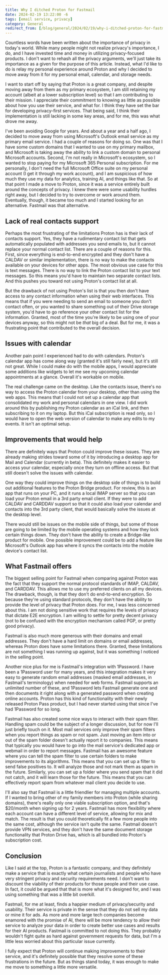 ```yaml
---
title: Why I ditched Proton for Fastmail
date: 2024-02-19 13:22:00 -6
tags: [email service, privacy]
category: General
redirect_from: [/blog/general/2024/02/19/why-i-ditched-proton-for-fastmail.html, /posts/why-i-ditched-proton-for-fastmail/]
---
```


Countless words have been written about the importance of privacy in today's world. While many people might not realize privacy's importance, I do, and I have invested time and money in utilizing privacy-focused products. I don't want to rehash all the privacy arguments, we'll just take its importance as a given for the purpose of this article. Instead, what I'd like to do is relay my personal experience around Proton and why I decided to move away from it for my personal email, calendar, and storage needs.
<!-- more -->

I want to start off by saying that Proton is a great company, and despite moving away from them as my primary ecosystem, I am still retaining my account (albeit at a lower subscription level) so that I am contributing to their mission. I appreciate their commitment to knowing as little as possible about how you use their service, and what for. I think they have set the bar for developing privacy-first services. That being said, I think their implementation is still lacking in some key areas, and for me, this was what drove me away.

I've been avoiding Google for years. And about a year and a half ago, I decided to move away from using Microsoft's Outlook email service as my primary email service. I had a couple of reasons for doing so. One was that I have some custom domains that I wanted to use on my primary mailbox, and Microsoft is taking away the ability to link a custom domain to personal Microsoft accounts. Second, I'm not really in Microsoft's ecosystem, so I wanted to stop paying for my Microsoft 365 Personal subscription. For me personally, I don't need the full Microsoft Office suite on my personal account (I get it through my work account), and I am suspicious of how much they use my data for analytics, training AI, and things like that. So at that point I made a move to Proton, since it was a service entirely built around the concepts of privacy. I knew there were some usability hurdles right away, but I decided to try to overcome or work around them. Eventually, though, it became too much and I started looking for an alternative. Fastmail was that alternative.

## Lack of real contacts support

Perhaps the most frustrating of the limitations Proton has is their lack of contacts support. Yes, they have a rudimentary contact list that gets automatically populated with addresses you send emails to, but it cannot replace your normal contact list. There are a couple of reasons for this. First, since everything is end-to-end encrypted and they don't have a CALDAV or similar implementation, there is no way to make the contacts available on your devices for other apps. The most obvious use case for this is text messages. There is no way to link the Proton contact list to your text messages. So this means you'd have to maintain two separate contact lists. And this pushes you toward not using Proton's contact list at all.

But the drawback of not using Proton's list is that you then don't have access to any contact information when using their web interfaces. This means that if you were needing to send an email to someone you don't contact often, or you wanted to share something out of their Drive storage system, you'd have to go reference your other contact list for the information. Granted, most of the time you're likely to be using one of your devices anyway, so this might not be _that_ big of a deal. But for me, it was a frustrating point that contributed to the overall decision.

## Issues with calendar

Another pain point I experienced had to do with calendars. Proton's calendar app has come along way (granted it's still fairly new), but it's still not great. While I could make do with the mobile apps, I would appreciate some additions like widgets to let me see my upcoming calendar appointments at a glance. Overall it's workable on mobile.

The real challenge came on the desktop. Like the contacts issue, there's no way to access the Proton calendar from your desktop, other than using the web apps. This means that I could not set up a calendar app that consolidated my work and personal calendars in one view. I did work around this by publishing my Proton calendar as an iCal link, and then subscribing to it on my laptop. But this iCal subscription is read only, so I would have to open the web version of calendar to make any edits to my events. It isn't an optimal setup.

## Improvements that would help

There are definitely ways that Proton could improve these issues. They are already making strides toward some of it by introducing a desktop app for Mail and Calendar (currently in beta). This definitely makes it easier to access your calendar, especially once they turn on offline access. But that still doesn't solve the issues with calendar.

One way they could improve things on the desktop side of things is to build out additional features to the Proton Bridge product. For review, this is an app that runs on your PC, and it runs a local IMAP server so that you can load your Proton email in a 3rd party email client. If they were to add CALDAV and CARDDAV support so that it could also load your calendar and contacts into the 3rd party client, that would basically solve the issues at the desktop level.

There would still be issues on the mobile side of things, but some of those are going to be limited by the mobile operating systems and how they lock certain things down. They don't have the ability to create a Bridge-like product for mobile. One possible improvement could be to add a feature like Microsoft's Outlook app has where it syncs the contacts into the mobile device's contact list.

## What Fastmail offers

The biggest selling point for Fastmail when comparing against Proton was the fact that they support the normal protocol standards of IMAP, CALDAV, and CARDDAV. This allows me to use my preferred clients on all my devices. The drawback, though, is that they don't do end-to-end encryption. So because they're using standard protocols, they don't have the ability to provide the level of privacy that Proton does. For me, I was less concerned about this. I am not doing sensitive work that requires the levels of privacy that dictate E2E encryption. I am willing to settle for pretty decent privacy (not to be confused with the encryption mechanism called PGP, or pretty good privacy).

Fastmail is also much more generous with their domains and email addresses. They don't have a hard limit on domains or email addresses, whereas Proton does have some limitations there. Granted, these limitations are not something I was running up against, but it was something I noticed in the selling point.

Another nice plus for me is Fastmail's integration with 1Password. I have been a 1Password user for many years, and this integration makes it very easy to generate random email addresses (masked email addresses, in Fastmail's terminology) when needed for web forms. Fastmail supports an unlimited number of these, and 1Password lets Fastmail generate one and then documents it right along with a generated password when creating online accounts. Proton has this kind of functionality with their newly released Proton Pass product, but I had never started using that since I've had 1Password for so long.

Fastmail has also created some nice ways to interact with their spam filter. Handling spam could be the subject of a longer discussion, but for now I'll just briefly touch on it. Most mail services only improve their spam filters when you report things as spam or not spam. Just moving an item into or out of the spam folder doesn't actually report it to companies. This means that typically you would have to go into the mail service's dedicated app or webmail in order to report messages. Fastmail has an awesome feature where you can tell the spam filter to use certain folders to make improvements to its algorithms. This means that you can set up a filter to send false positives to. It will analyze those and not mark them as spam in the future. Similarly, you can set up a folder where you send spam that it did not catch, and it will learn those for the future. This means that you can effectively report spam from whatever mail client you decide to use.

I'll also say that Fastmail is a little friendlier for managing multiple accounts. If I wanted to bring other of my family members into Proton (while sharing domains), there's really only one viable subscription option, and that's $20/month when signing up for 2 years. Fastmail has more flexibility where each account can have a different level of service, allowing for mix and match. The result is that you could theoretically fit a few more people into the same cost, although the service isn't quite the same. Fastmail doesn't provide VPN services, and they don't have the same document storage functionality that Proton Drive has, which is all bundled into Proton's subscription cost.

## Conclusion

Like I said at the top, Proton is a fantastic company, and they definitely make a service that is exactly what certain journalists and people who have very stringent privacy and security requirements need. I don't want to discount the viability of their products for those people and their use case. In fact, it could be argued that that is more what it's designed for, and I was using something that was a little bit overkill.

Fastmail, for me at least, finds a happier medium of privacy/security and usability. Their service is private in the sense that they do not sell my data or mine it for ads. As more and more large tech companies become enamored with the promise of AI, there will be more tendency to allow their service to analyze your data in order to create better use cases and results for their AI products. Fastmail is committed to not doing this. They probably wouldn't fight quite as hard against government requests for data, but I'm a little less worried about this particular issue currently.

I fully expect that Proton will continue making improvements to their service, and it's definitely possible that they resolve some of these frustrations in the future. But as things stand today, it was enough to make me move to something a little more versatile.
